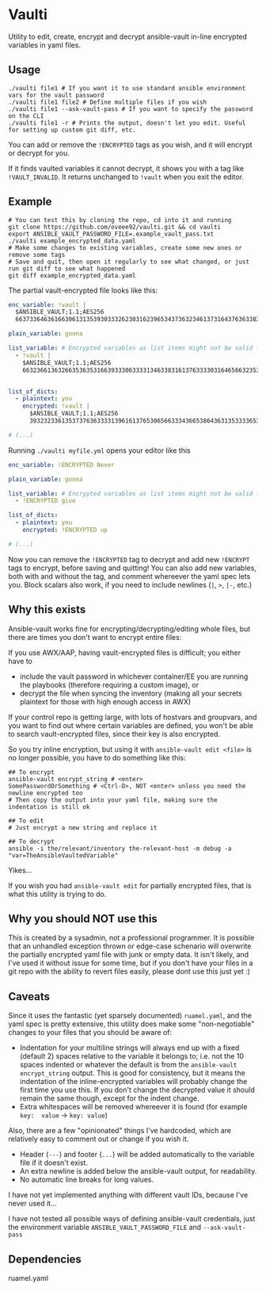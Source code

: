 # Vaulti

Utility to edit, create, encrypt and decrypt ansible-vault in-line encrypted variables in yaml files.

## Usage

```shell
./vaulti file1 # If you want it to use standard ansible environment vars for the vault password
./vaulti file1 file2 # Define multiple files if you wish
./vaulti file1 --ask-vault-pass # If you want to specify the password on the CLI
./vaulti file1 -r # Prints the output, doesn't let you edit. Useful for setting up custom git diff, etc.
```

You can add or remove the `!ENCRYPTED` tags as you wish, and it will encrypt or decrypt for you.

If it finds vaulted variables it cannot decrypt, it shows you with a tag like `!VAULT_INVALID`. It returns unchanged to `!vault` when you exit the editor.

## Example

```shell
# You can test this by cloning the repo, cd into it and running
git clone https://github.com/oveee92/vaulti.git && cd vaulti
export ANSIBLE_VAULT_PASSWORD_FILE=.example_vault_pass.txt
./vaulti example_encrypted_data.yaml
# Make some changes to existing variables, create some new ones or remove some tags
# Save and quit, then open it regularly to see what changed, or just run git diff to see what happened
git diff example_encrypted_data.yaml
```

The partial vault-encrypted file looks like this:

```yaml
enc_variable: !vault |
  $ANSIBLE_VAULT;1.1;AES256
  66373364636166306131353930333262303162396534373632346137316437636338333431616...

plain_variable: gonna

list_variable: # Encrypted variables as list items might not be valid for ansible though
  - !vault |
    $ANSIBLE_VAULT;1.1;AES256
    66323661363266353635316639333063333134633831613763333031646566323531393238353...


list_of_dicts:
  - plaintext: you
    encrypted: !vault |
      $ANSIBLE_VAULT;1.1;AES256
      39323233613537376363333139616137653065663334366538643631353333653833666163663...

# (...)
```

Running `./vaulti myfile.yml` opens your editor like this

```yaml
enc_variable: !ENCRYPTED Never

plain_variable: gonna

list_variable: # Encrypted variables as list items might not be valid for ansible though
  - !ENCRYPTED give

list_of_dicts:
  - plaintext: you
    encrypted: !ENCRYPTED up

# (...)
```

Now you can remove the `!ENCRYPTED` tag to decrypt and add new `!ENCRYPT` tags to encrypt, before saving and quitting!
You can also add new variables, both with and without the tag, and comment whereever the yaml spec lets you.
Block scalars also work, if you need to include newlines (`|`, `>`, `|-`, etc.)

## Why this exists

Ansible-vault works fine for encrypting/decrypting/editing whole files, but there are times you don't want to encrypt entire files:

If you use AWX/AAP, having vault-encrypted files is difficult; you either have to
- include the vault password in whichever container/EE you are running the playbooks (therefore requiring a custom image), or
- decrypt the file when syncing the inventory (making all your secrets plaintext for those with high enough access in AWX)

If your control repo is getting large, with lots of hostvars and groupvars, and you want to find out where certain variables are defined,
you won't be able to search vault-encrypted files, since their key is also encrypted.

So you try inline encryption, but using it with `ansible-vault edit <file>` is no longer possible, you have to do something like this:

```shell
## To encrypt
ansible-vault encrypt_string # <enter>
SomePasswordOrSomething # <Ctrl-D>, NOT <enter> unless you need the newline encrypted too
# Then copy the output into your yaml file, making sure the indentation is still ok

## To edit
# Just encrypt a new string and replace it

## To decrypt
ansible -i the/relevant/inventory the-relevant-host -m debug -a "var=TheAnsibleVaultedVariable"
```

Yikes...

If you wish you had `ansible-vault edit` for partially encrypted files, that is what this utility is trying to do.

## Why you should NOT use this

This is created by a sysadmin, not a professional programmer. It is possible that an unhandled exception thrown or edge-case
schenario will overwrite the partially encrypted yaml file with junk or empty data. It isn't likely, and I've used it without
issue for some time, but if you don't have your files in a git repo with the ability to revert files easily,
please dont use this just yet :)

## Caveats

Since it uses the fantastic (yet sparsely documented) `ruamel.yaml`, and the yaml spec is pretty extensive, this utility does
make some "non-negotiable" changes to your files that you should be aware of:

- Indentation for your multiline strings will always end up with a fixed (default 2) spaces relative to the variable it belongs to;
  i.e. not the 10 spaces indented or whatever the default is from the `ansible-vault encrypt_string` output. This is good for consistency, but it means the indentation
  of the inline-encrypted variables will probably change the first time you use this. If you don't change the decrypted value it should remain the same though, except for the indent change.
- Extra whitespaces will be removed whereever it is found (for example `key:  value` -> `key: value`)

Also, there are a few "opinionated" things I've hardcoded, which are relatively easy to comment out or change if you wish it.

- Header (`---`) and footer (`...`) will be added automatically to the variable file if it doesn't exist.
- An extra newline is added below the ansible-vault output, for readability.
- No automatic line breaks for long values.

I have not yet implemented anything with different vault IDs, because I've never used it...

I have not tested all possible ways of defining ansible-vault credentials, just the environment variable `ANSIBLE_VAULT_PASSWORD_FILE` and `--ask-vault-pass`

## Dependencies

ruamel.yaml 
